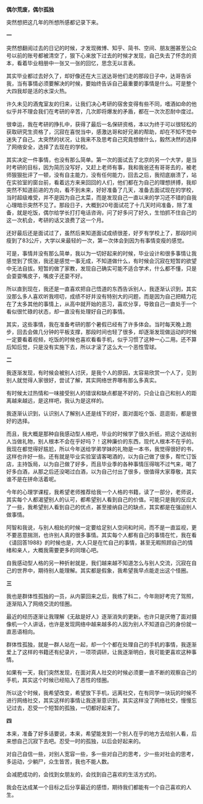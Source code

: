 **偶尔荒废，偶尔孤独**

突然想把这几年的所想所感都记录下来。

**一**

突然想翻阅过去的日记的时候，才发现微博、知乎、简书、空间、朋友圈甚至公众号以前的账号都被清空了，狠下心来放下过去的时候才发现，自己失去了怀念的资本，看着毕业相册中一张又一张的回忆，思念无以言表。

其实毕业都过去好久了，却好像还在大三送达哥他们走的那段日子中，达哥告诉我，当有事情必须要解决的时候，要始终告诉自己最重要的事情是什么。可是整个大四我却是活的水深火热。

许久未见的酒鬼室友的归来，让我们决心考研的宿舍变得有些不同，嗜酒如命的他似乎并不理会我们在考研的辛苦，几次即将爆发的矛盾，都在一次次忍耐中度过。

很幸运，我在考研的挣扎中，获得了最后一名保研资格，本以为终于可以很轻松的获取研究生资格了，沉寂在喜悦当中，感激达哥和好兄弟的帮助，却在不知不觉中迷失了自己。太突然的状况，让我来不及思考自己究竟想做什么，毅然决然的选择了网络安全，选择了去现在的学校。

其实决定一件事情，也没有那么简单。第一次的面试去了北京的另一个大学，是当时考研的目标，因为简历没写好，又赶上老师有事，我和我爸还有哥哥去的，被老师狠狠批评了一顿，没有自主能力，没有任何能力，回去之后，我彻底崩溃了，站在实验室的窗台前，看着远方来来回回的人们，他们都在为自己的理想拼搏，我却突然不知道前进的方向，看不到未来，好好准备了几天，准备去面试现在的学校，当时超级难受，并不是因为自己太菜，而是发现自己一直以来的学习还不错的自我心理暗示突然不见了。那段日子，大概到20号面试花了十几天时间准备，除了准备，就是吃饭，偶尔给学长打打电话咨询，问了好多问了好久，生怕抓不住自己的这一次机会，考研的话又浪费了这一个月。

还好最后还是面试过了，虽然后来知道面试成绩很差，好歹有学校上了，那段时间瘦到了83公斤，大学以来最轻的一次，第一次体会到因为有事情变瘦的感觉。

可是，事情并没有那么简单，我以为一切好起来的时候，毕业设计和很多事情让我感觉到了慌张，我还是感觉一事无成，不知道做什么，有时候会沉寂在短暂的欲望中无法自拔。短暂的做了家教，发现自己确实可能不适合学术，什么都不懂，只是会耍耍嘴皮子，嘴皮子还耍不好。

所以直到现在，我还是一直喜欢把自己悟道的东西告诉别人，我逐渐认识到，其实没那么多人喜欢听我唠叨，成绩不好并没有特别大的问题，而是因为自己把精力花在了太多其他的事情上，从高中就开始的恶习，喜欢分享，导致自己一直处于一个看似很忙碌的状态，却一直没有处理好自己的事情。

其实，这些事情，我在准备考研的那个暑假已经有了许多体会。当时每天晚上跑步，回去会做几分钟的平板支撑，那段时间也轻了很多，却逐渐发现做运动的时候一定要看着视频，吃饭的时候也喜欢看看手机，似乎习惯了这种一心二用。还不算后知后觉，只是没有实施下去，所以才滚了这么大一个恶性雪球。

**二**

我逐渐发现，有时候会被别人讨厌，是我个人的原因，太容易欣赏一个人了，见到别人就觉得人家很好，尝试了解，其实网络世界哪有那么多真实。

有时候太过热情和一味接受别人的错误和缺点都是不好的，只会让自己和别人的距离越来越远，是这样吧，我认为是这样的。

我逐渐认识到，认识别人了解别人还是线下的好，面对面吃个饭、逛逛街，都是很好的选择。

而且，我大概是那种自我感动型人格吧，毕业的时候学了很久折纸，把这个送给别人当做礼物，别人根本不会在乎好吗？！这种廉价的东西，现代人根本不在乎的。我现在都觉得好尴尬，所以今年送给学弟学妹的礼物是一本书，我觉得很好的书，这样也许好一些。还有就是毕业实验室请客喝酒的，以为自己做了很多，帮忙订饭店，主持饭局，以为自己做了好多，而且毕业季的各种事情压得喘不过气来，喝了好多白酒，从那之后还没喝过白酒，以为自己付出了很多，很值得大家尊敬，其实谁不是在拼命活着呢。

今年的心理学课程，我希望老师推荐给我一个人格的书籍，读了一部分，老师说，其实每个人都渴望别人的认可，都希望别人看到自己的价值。可能只是我的反应大了一些，我希望别人看到自己的优点，甚至接纳自己的缺点，其实都是在强迫别人做事情。

阿智和我说，与别人相处的时候一定要给足别人空间和时间，而不是一直监视，更不要恶意揣测，也许别人真的很多事情。其实每个人都有自己的事情在忙，我在看《请回答1988》的时候也是，大人只是在忙自己的事情，甚至无暇照顾自己的情绪和亲人，大概我需要更多的同理心吧。

自我感动型人格的另一种折射就是，我们越来越不知道怎么与别人交流，沉寂在自己的世界中，期待别人能理解。其实都是假象，我希望我早点能走出这个怪圈。

**三**

我也是群体性孤独的一员，从内蒙回来之后，我练了科二，今年刚好考完了驾照，逐渐陷入了网络交流的怪圈。

最近的经历逐渐让我理解《无敌是好人》逐渐消失的更新。也许只是厌倦了面对摄像机一个人讲话，也许是发现网络中越来越多的人因为别人不知道自己的身份就一直恶语相向。

群体性孤独，就是一群人站在一起，却一个个都在处理自己的手机的事情，我逐渐爱上了这样的书籍还有纪录片，一项项调研，让我逐渐明白，我可能更喜欢这种事情。

如果有一天，我们突然发现，在面对真人社交的时候必须要一直不断的观察自己的手机，其实这个时候已经陷入了恶性的怪圈。

所以这个时候，我希望改变，希望放下手机，远离社交，在有同学一块玩的时候不进行网络社交，其实这样的事情让我逐渐意识到，其实这样没了网络社交，慢慢忘记过去，忍受一个短暂的孤独，一切都好起来了。

**四**

本来，准备了好多话要说，本来，希望能发到一个别人在乎的地方去给别人看，后来想自己沉寂下去吧。忍受一时的孤独，以后会好起来的。

对自己自信一些，对别人宽容一些，多一些对自己的思考，少一些对社会的思考，多运动，少躺尸，众生皆苦，我也不能人数。

会减肥成功的，会找到女朋友的，会找到自己喜欢的生活方式的。

我会在达成某一个目标之后分享最近的感悟，期待我们都能有一个自己喜欢的人生。

